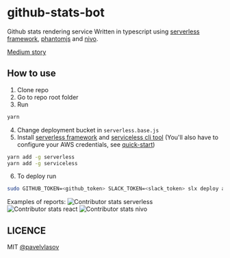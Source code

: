 # github-stats-bot

Github stats rendering service
Written in typescript using [serverless framework](https://serverless.com/), [phantomjs](http://phantomjs.org/) and [nivo](http://nivo.rocks/#/).

[Medium story](https://medium.freecodecamp.org/how-to-build-a-github-bot-with-phantomjs-react-and-serverless-framework-7b66bb575616)

## How to use

1. Clone repo
2. Go to repo root folder
3. Run

```sh
yarn
```

4. Change deployment bucket in `serverless.base.js`
5. Install [serverless framework](https://serverless.com/) and [serviceless cli tool](https://github.com/threadheap/serviceless)
   (You'll also have to configure your AWS credentials, see [quick-start](https://serverless.com/framework/docs/providers/aws/guide/quick-start/))

```sh
yarn add -g serverless
yarn add -g serviceless
```

6. To deploy run

```sh
sudo GITHUB_TOKEN=<github_token> SLACK_TOKEN=<slack_token> slx deploy all
```

Examples of reports:
![Contributor stats serverless](https://cdn-images-1.medium.com/max/1600/1*PpPdZg9hW4ee7VbCLQM7Gw.png)
![Contributor stats react](https://cdn-images-1.medium.com/max/1600/1*taq4dd5hTHMIXlcUdPl0rQ.png)
![Contributor stats nivo](https://cdn-images-1.medium.com/max/1600/1*KPvScIrez3aAsbwt_nDAuA.png)

## LICENCE

MIT [@pavelvlasov](https://github.com/pavelvlasov)
